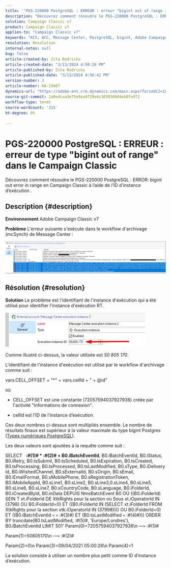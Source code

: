 ```yaml
---
title: '"PGS-220000 PostgreSQL : ERREUR : erreur "bigint out of range in Campaign Classic"'
description: "Découvrez comment résoudre le PGS-220000 PostgreSQL : ERROR: bigint out error in Campaign Classic"
solution: Campaign Classic v7
product: Campaign Classic v7
applies-to: "Campaign Classic v7"
keywords: "KCS, ACC, Message Center, PostgreSQL, bigint, Adobe Campaign Classic v7, PGS-220000, ERROR : bigint out, dépannage"
resolution: Resolution
internal-notes: null
bug: false
article-created-by: Zita Rodricks
article-created-date: "3/13/2024 4:50:20 PM"
article-published-by: Zita Rodricks
article-published-date: "3/13/2024 4:56:41 PM"
version-number: 3
article-number: KA-19487
dynamics-url: "https://adobe-ent.crm.dynamics.com/main.aspx?forceUCI=1&pagetype=entityrecord&etn=knowledgearticle&id=f1155bc4-59e1-ee11-904d-6045bd0065b6"
source-git-commit: 1a0edcaa3e75e9aa4f29e4c103036b04eb0fe972
workflow-type: tm+mt
source-wordcount: '315'
ht-degree: 0%

---
```


# PGS-220000 PostgreSQL : ERREUR : erreur de type &quot;bigint out of range&quot; dans le Campaign Classic


Découvrez comment résoudre le PGS-220000 PostgreSQL : ERROR: bigint out error in range en Campaign Classic à l’aide de l’ID d’instance d’exécution .

## Description {#description}


<b>Environnement</b>
Adobe Campaign Classic v7

<b>Problème</b>
L&#39;erreur suivante s&#39;exécute dans le workflow d&#39;archivage (mcSynch) de Message Center :

![](assets/___f3155bc4-59e1-ee11-904d-6045bd0065b6___.png)




## Résolution {#resolution}


<b>Solution</b>
Le problème est l&#39;identifiant de l&#39;instance d&#39;exécution qui a été utilisé pour identifier l&#39;instance d&#39;exécution RT.

![](assets/b19e48ed-65d1-ec11-a7b5-00224809c556.png)

Comme illustré ci-dessus, la valeur utilisée est *50 805 170*.

L&#39;identifiant de l&#39;instance d&#39;exécution est utilisé par le workflow d&#39;archivage comme suit :

vars.CELL_OFFSET + &quot;\*&quot; + vars.cellId + &quot; + @id&quot;

où

- CELL_OFFSET est une constante (72057594037927936) créée par l&#39;activité &quot;Informations de connexion&quot;.

- cellId est l’ID de l’instance d’exécution.

Ces deux nombres ci-dessus sont multipliés ensemble. Le nombre de résultats finaux est supérieur à la valeur maximale du type bigint Postgres ([Types numériques PostgreSQL](https://www.postgresql.org/docs/10/datatype-numeric.html)).

Les deux valeurs sont ajoutées à la requête comme suit :

SELECT   <b>:#(1)# \* :#(2)# + B0.iBatchEventId</b>, B0.iBatchEventId, B0.iStatus, B0.iRetry, B0.tsSubmit, B0.tsScheduled, B0.tsExpiration, B0.tsCreated, B0.tsProcessing, B0.tsProcessed, B0.tsLastModified, B0.sType, B0.iDelivery Id, B0.iWishedChannel, B0.sExternalId, B0.sOrigin, B0.sEmail, B0.iEmailFormat, B0.sMobilePhone, B0.sRegistrationToken, B0.iMobileAppId, B0.sLine1, B0.sLine2, B0.sLine3,0.sLine4, B0.sLine5, B0.sLine6, B0.sLine7, B0.sCountryCode, B0.sLanguage, B0.iFolderId, B0.iCreatedById, B0.mData DEPUIS NmsBatchEvent B0 OÙ ((B0.iFolderId) SEIN T xt.iFolderId DE XtkRights pour la section où Sous xt.iOperatorId IN (3798) OU B0.iFolderId=0) ET ((B0.iFolderId IN (SELECT xt.iFolderId FROM XtkRights pour la section xtk.iOperatorId IN (37998)))) OU B0.iFolderId=0) ET ((B0.iBatchEventId `<` `>`  :#(3)#) ET (B0.tsLastModified `<`  :#(4)#))) ORDER BY truncdate(B0.tsLastModified, :#(5)#, &#39;Europe/Londres&#39;), B0.iBatchEventId LIMIT 501&#39; Param(0)=72057594037927936\n —`>`  :#(1)#

Param(1)=50805170\n —`>`  :#(2)#

Param(2)=0\n Param(3)=09/04/2021 05:00:26\n Param(4)=1

La solution consiste à utiliser un nombre plus petit comme ID d’instance d’exécution.

